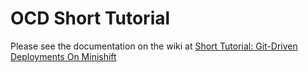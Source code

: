 # OCD Short Tutorial

Please see the documentation on the wiki at [Short Tutorial: Git-Driven Deployments On Minishift](https://github.com/ocd-scm/ocd-meta/wiki/Short-Tutorial:-Git-Driven-Deployments-On-Minishift)